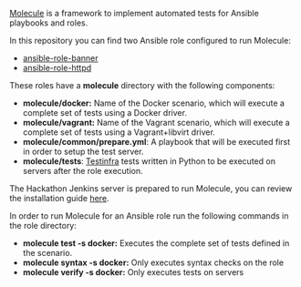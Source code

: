 [Molecule](http://molecule.readthedocs.io/en/latest/) is a framework to implement automated tests for Ansible playbooks and roles.

In this repository you can find two Ansible role configured to run Molecule:
- [ansible-role-banner](../roles/ansible-role-banner)
- [ansible-role-httpd](../roles/ansible-role-httpd)


These roles have a **molecule** directory with the following components:
  - **molecule/docker:** Name of the Docker scenario, which will execute a complete set of tests using a Docker driver.
  - **molecule/vagrant:** Name of the Vagrant scenario, which will execute a complete set of tests using a Vagrant+libvirt driver.
  - **molecule/common/prepare.yml**: A playbook that will be executed first in order to setup the test server.
  - **molecule/tests**: [Testinfra](https://testinfra.readthedocs.io/en/latest/) tests written in Python to be executed on servers after the role execution.

The Hackathon Jenkins server is prepared to run Molecule, you can review the installation guide [here](https://molecule.readthedocs.io/en/stable/installation.html).

In order to run Molecule for an Ansible role run the following commands in the role directory:
  - **molecule test -s docker:** Executes the complete set of tests defined in the scenario.
  - **molecule syntax -s docker:** Only executes syntax checks on the role
  - **molecule verify -s docker:** Only executes tests on servers
